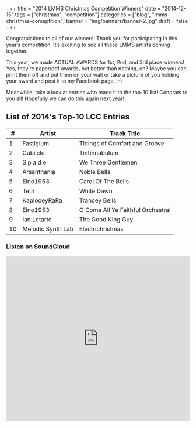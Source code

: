 +++
title = "2014 LMMS Christmas Competition Winners"
date = "2014-12-15"
tags = ["christmas", "competition"]
categories = ["blog", "lmms-christmas-comeptition"]
banner = "img/banners/banner-2.jpg"
draft = false
+++

Congratulations to all of our winners! Thank you for participating in this 
year’s competition. It’s exciting to see all these LMMS artists coming
together.

This year, we made ACTUAL AWARDS for 1st, 2nd, and 3rd place winners! Yes, 
they’re paper/pdf awards, but better than nothing, eh? Maybe you can print
them off and put them on your wall or take a picture of you holding your
award and post it to my Facebook page. :-)

Meanwhile, take a look at entries who made it to the top-10 list! Congrats
to you all! Hopefully we can do this again next year!

## List of 2014's Top-10 LCC Entries

| #   | Artist            | Track Title                       |
| --- | ----------------- | --------------------------------- |
| 1   | Fastigium         | Tidings of Comfort and Groove     |
| 2   | Cubiicle          | Tintinnabulum                     |
| 3   | S p a d e         | We Three Gentlemen                |
| 4   | Arsanthania       | Noble Bells                       |
| 5   | Eino1953          | Carol Of The Bells                |
| 6   | Teth              | White Dawn                        |
| 7   | KaplooeyRaRa      | Trancey Bells                     |
| 8   | Eino1953          | O Come All Ye Faithful Orchestral |
| 9   | Ian Letarte       | The Good King Guy                 |
| 10  | Melodic Synth Lab | Electrichristmas                  |


### Listen on SoundCloud

<iframe width="100%" height="450" scrolling="no" frameborder="no" allow="autoplay" src="https://w.soundcloud.com/player/?url=https%3A//api.soundcloud.com/playlists/64593054&amp;color=%23ff5500&amp;auto_play=false&amp;hide_related=false&amp;show_comments=true&amp;show_user=true&amp;show_reposts=false&amp;show_teaser=true"></iframe>